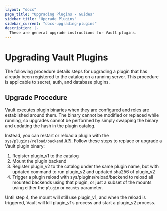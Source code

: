 ```yaml
---
layout: "docs"
page_title: "Upgrading Plugins - Guides"
sidebar_title: "Upgrade Plugins"
sidebar_current: "docs-upgrading-plugins"
description: |-
  These are general upgrade instructions for Vault plugins.
---
```


# Upgrading Vault Plugins

The following procedure details steps for upgrading a plugin that has already
been registered to the catalog on a running server. This procedure is applicable
to secret, auth, and database plugins.

## Upgrade Procedure

Vault executes plugin binaries when they are configured and roles are established
around them. The binary cannot be modified or replaced while running, so
upgrades cannot be performed by simply swapping the binary and updating the hash
in the plugin catalog.

Instead, you can restart or reload a plugin with the
`sys/plugins/reload/backend` [API][plugin_reload_api]. Follow these steps to
replace or upgrade a Vault plugin binary:

1. Register plugin_v1 to the catalog
2. Mount the plugin backend
3. Register plugin_v2 to the catalog under the same plugin name, but with
updated command to run plugin_v2 and updated sha256 of plugin_v2
4. Trigger a plugin reload with sys/plugins/reload/backend to reload all mounted
backends using that plugin, or just a subset of the mounts using either the
`plugin` or `mounts` parameter.

Until step 4, the mount will still use plugin_v1, and when the reload is
triggered, Vault will kill plugin_v1’s process and start a plugin_v2 process.

[plugin_reload_api]: /api/system/plugins-reload-backend.html